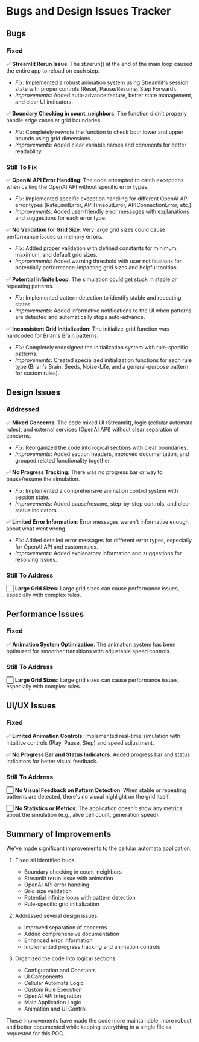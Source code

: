 # Bugs and Design Issues Tracker

## Bugs

### Fixed

✅ **Streamlit Rerun Issue**: The st.rerun() at the end of the main loop caused the entire app to reload on each step.
   - *Fix*: Implemented a robust animation system using Streamlit's session state with proper controls (Reset, Pause/Resume, Step Forward).
   - *Improvements*: Added auto-advance feature, better state management, and clear UI indicators.

✅ **Boundary Checking in count_neighbors**: The function didn't properly handle edge cases at grid boundaries.
   - *Fix*: Completely rewrote the function to check both lower and upper bounds using grid dimensions.
   - *Improvements*: Added clear variable names and comments for better readability.

### Still To Fix

✅ **OpenAI API Error Handling**: The code attempted to catch exceptions when calling the OpenAI API without specific error types.
   - *Fix*: Implemented specific exception handling for different OpenAI API error types (RateLimitError, APITimeoutError, APIConnectionError, etc.).
   - *Improvements*: Added user-friendly error messages with explanations and suggestions for each error type.

✅ **No Validation for Grid Size**: Very large grid sizes could cause performance issues or memory errors.
   - *Fix*: Added proper validation with defined constants for minimum, maximum, and default grid sizes.
   - *Improvements*: Added warning threshold with user notifications for potentially performance-impacting grid sizes and helpful tooltips.

✅ **Potential Infinite Loop**: The simulation could get stuck in stable or repeating patterns.
   - *Fix*: Implemented pattern detection to identify stable and repeating states.
   - *Improvements*: Added informative notifications to the UI when patterns are detected and automatically stops auto-advance.

✅ **Inconsistent Grid Initialization**: The initialize_grid function was hardcoded for Brian's Brain patterns.
   - *Fix*: Completely redesigned the initialization system with rule-specific patterns.
   - *Improvements*: Created specialized initialization functions for each rule type (Brian's Brain, Seeds, Noise-Life, and a general-purpose pattern for custom rules).

## Design Issues

### Addressed

✅ **Mixed Concerns**: The code mixed UI (Streamlit), logic (cellular automata rules), and external services (OpenAI API) without clear separation of concerns.
   - *Fix*: Reorganized the code into logical sections with clear boundaries.
   - *Improvements*: Added section headers, improved documentation, and grouped related functionality together.

✅ **No Progress Tracking**: There was no progress bar or way to pause/resume the simulation.
   - *Fix*: Implemented a comprehensive animation control system with session state.
   - *Improvements*: Added pause/resume, step-by-step controls, and clear status indicators.

✅ **Limited Error Information**: Error messages weren't informative enough about what went wrong.
   - *Fix*: Added detailed error messages for different error types, especially for OpenAI API and custom rules.
   - *Improvements*: Added explanatory information and suggestions for resolving issues.

### Still To Address

⬜ **Large Grid Sizes**: Large grid sizes can cause performance issues, especially with complex rules.

## Performance Issues

### Fixed

✅ **Animation System Optimization**: The animation system has been optimized for smoother transitions with adjustable speed controls.

### Still To Address

⬜ **Large Grid Sizes**: Large grid sizes can cause performance issues, especially with complex rules.

## UI/UX Issues

### Fixed

✅ **Limited Animation Controls**: Implemented real-time simulation with intuitive controls (Play, Pause, Step) and speed adjustment.

✅ **No Progress Bar and Status Indicators**: Added progress bar and status indicators for better visual feedback.

### Still To Address

⬜ **No Visual Feedback on Pattern Detection**: When stable or repeating patterns are detected, there's no visual highlight on the grid itself.

⬜ **No Statistics or Metrics**: The application doesn't show any metrics about the simulation (e.g., alive cell count, generation speed).

## Summary of Improvements

We've made significant improvements to the cellular automata application:

1. Fixed all identified bugs:
   - Boundary checking in count_neighbors
   - Streamlit rerun issue with animation
   - OpenAI API error handling
   - Grid size validation
   - Potential infinite loops with pattern detection
   - Rule-specific grid initialization

2. Addressed several design issues:
   - Improved separation of concerns
   - Added comprehensive documentation
   - Enhanced error information
   - Implemented progress tracking and animation controls

3. Organized the code into logical sections:
   - Configuration and Constants
   - UI Components
   - Cellular Automata Logic
   - Custom Rule Execution
   - OpenAI API Integration
   - Main Application Logic
   - Animation and UI Control

These improvements have made the code more maintainable, more robust, and better documented while keeping everything in a single file as requested for this POC.